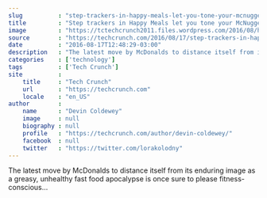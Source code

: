 ```yaml
---
slug          : "step-trackers-in-happy-meals-let-you-tone-your-mcnuggets"
title         : "Step trackers in Happy Meals let you tone your McNuggets"
image         : "https://tctechcrunch2011.files.wordpress.com/2016/08/hamburglar.png?w=764&h=400&crop=1"
source        : "https://techcrunch.com/2016/08/17/step-trackers-in-happy-meals-let-you-tone-your-mcnuggets/"
date          : "2016-08-17T12:48:29-03:00"
description   : "The latest move by McDonalds to distance itself from its enduring image as a greasy, unhealthy fast food apocalypse is once sure to please fitness-conscious..."
categories    : ['technology']
tags          : ['Tech Crunch']
site          :
    title     : "Tech Crunch"
    url       : "https://techcrunch.com"
    locale    : "en_US"
author        :
    name      : "Devin Coldewey"
    image     : null
    biography : null
    profile   : "https://techcrunch.com/author/devin-coldewey/"
    facebook  : null
    twitter   : "https://twitter.com/lorakolodny"
---
```


The latest move by McDonalds to distance itself from its enduring image as a greasy, unhealthy fast food apocalypse is once sure to please fitness-conscious...
